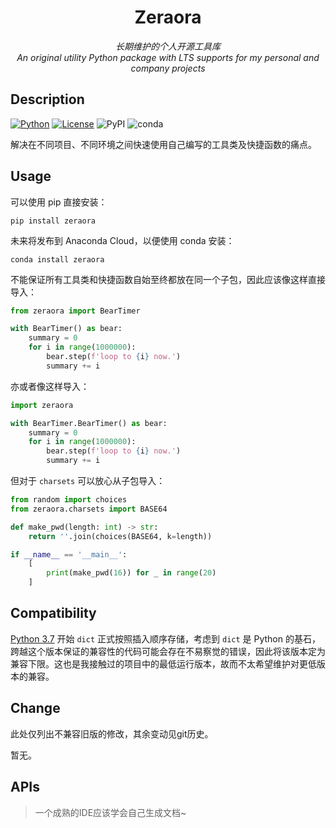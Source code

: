 <h1 align="center" style="padding-top: 32px">Zeraora</h1>

<div align="center"><i>长期维护的个人开源工具库<br>An original utility Python package with LTS supports for my personal and company projects</i></div>

## Description

[![Python](https://img.shields.io/badge/Python-3.7%20%2B-blue.svg?logo=python&logoColor=yellow)](https://docs.python.org/zh-cn/3/whatsnew/index.html) [![License](https://img.shields.io/badge/License-MIT-purple.svg)](https://en.wikipedia.org/wiki/MIT_License) ![PyPI](https://img.shields.io/pypi/v/zeraora) ![conda](https://img.shields.io/conda/v/conda-forge/zeraora)

解决在不同项目、不同环境之间快速使用自己编写的工具类及快捷函数的痛点。

## Usage

可以使用 pip 直接安装：

```shell
pip install zeraora
```

未来将发布到 Anaconda Cloud，以便使用 conda 安装：

```shell
conda install zeraora
```

不能保证所有工具类和快捷函数自始至终都放在同一个子包，因此应该像这样直接导入：

```python
from zeraora import BearTimer

with BearTimer() as bear:
    summary = 0
    for i in range(1000000):
        bear.step(f'loop to {i} now.')
        summary += i
```

亦或者像这样导入：

```python
import zeraora

with BearTimer.BearTimer() as bear:
    summary = 0
    for i in range(1000000):
        bear.step(f'loop to {i} now.')
        summary += i
```

但对于 `charsets` 可以放心从子包导入：

```python
from random import choices
from zeraora.charsets import BASE64

def make_pwd(length: int) -> str:
    return ''.join(choices(BASE64, k=length))

if __name__ == '__main__':
    [
        print(make_pwd(16)) for _ in range(20)
    ]
```

## Compatibility

[Python 3.7](https://docs.python.org/zh-cn/3/whatsnew/3.7.html#summary-release-highlights) 开始 `dict` 正式按照插入顺序存储，考虑到 `dict` 是 Python 的基石，跨越这个版本保证的兼容性的代码可能会存在不易察觉的错误，因此将该版本定为兼容下限。这也是我接触过的项目中的最低运行版本，故而不太希望维护对更低版本的兼容。

## Change

此处仅列出不兼容旧版的修改，其余变动见git历史。

暂无。

## APIs

> 一个成熟的IDE应该学会自己生成文档~

